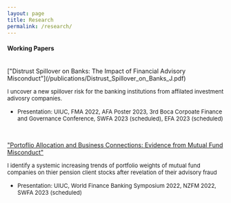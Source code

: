 ```yaml
---
layout: page
title: Research
permalink: /research/
---
```


#### **Working Papers** <br>
<br>
 ["Distrust Spillover on Banks: The Impact of Financial Advisory Misconduct"](/publications/Distrust_Spillover_on_Banks_J.pdf)

   <font size="2">I uncover a new spillover risk for the banking institutions from affilated investment adivosry companies.</font>
   * <font size="2"> Presentation: UIUC, FMA 2022, AFA Poster 2023, 3rd Boca Corpoate Finance and Governance Conference, SWFA 2023 (scheduled), EFA 2023 (scheduled)</font>

<br>

 ["Portoflio Allocation and Business Connections: Evidence from Mutual Fund Misconduct"]()

   <font size="2">I identify a systemic increasing trends of portfolio weights of mutual fund companies on thier pension client stocks after revelation of their advisory fraud</font>
   * <font size="2"> Presentation: UIUC, World Finance Banking Symposium 2022, NZFM 2022, SWFA 2023 (scheduled)</font>

